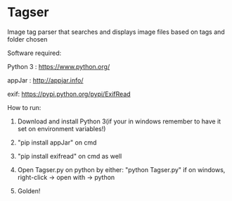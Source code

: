 # Tagser


Image tag parser that searches and displays image files based on tags and folder chosen

Software required:

Python 3 : https://www.python.org/

appJar : http://appjar.info/

exif: https://pypi.python.org/pypi/ExifRead


How to run:
1. Download and install Python 3(if your in windows remember to have it set on environment variables!)

2. "pip install appJar" on cmd 

3. "pip install exifread" on cmd as well

4. Open Tagser.py on python by either:
    "python Tagser.py"
     if on windows, right-click -> open with -> python

5. Golden!
 
